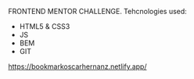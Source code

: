  FRONTEND MENTOR CHALLENGE.
 Tehcnologies used:
 
  - HTML5 & CSS3
  - JS
  - BEM
  - GIT


https://bookmarkoscarhernanz.netlify.app/
